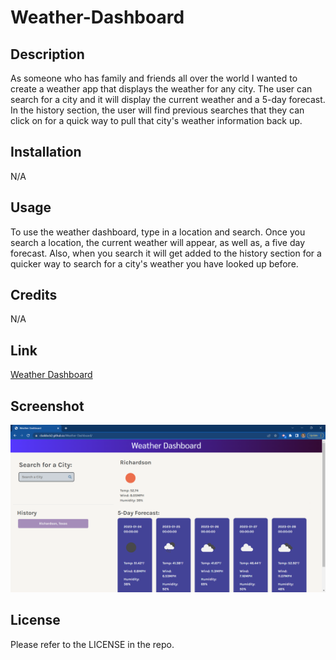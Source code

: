 # Weather-Dashboard

## Description
As someone who has family and friends all over the world I wanted to create a weather app that displays the weather for any city. The user can search for a city and it will display the current weather and a 5-day forecast. In the history section, the user will find previous searches that they can click on for a quick way to pull that city's weather information back up.

## Installation
N/A

## Usage
To use the weather dashboard, type in a location and search. Once you search a location, the current weather will appear, as well as, a five day forecast. Also, when you search it will get added to the history section for a quicker way to search for a city's weather you have looked up before.

## Credits
N/A

## Link
<a href='https://cbaldock2.github.io/Weather-Dashboard/'>Weather Dashboard</a>

## Screenshot
![A screenshot from Chris Baldock's weather dashboard](./Assets/imgs/Screenshot_20230123_042837.png)

## License
Please refer to the LICENSE in the repo.